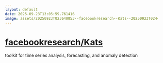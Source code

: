 ```yaml
---
layout: default
date: 2025-09-23T13:05:59.761416
image: assets/20250923T023640053--facebookresearch--Kats--20250923T024411648--cropped.png
---
```


# [facebookresearch/Kats](https://github.com/facebookresearch/Kats)

toolkit for time series analysis, forecasting, and anomaly detection
